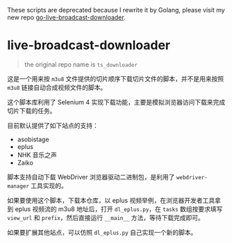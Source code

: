 These scripts are deprecated because I rewrite it by Golang, please visit my new repo [go-live-broadcast-downloader](https://github.com/AyakuraYuki/go-live-broadcast-downloader).

# live-broadcast-downloader

> the original repo name is `ts_downloader`

这是一个用来按 `m3u8` 文件提供的切片顺序下载切片文件的脚本，并不是用来按照 `m3u8` 链接自动合成视频文件的脚本。

这个脚本库利用了 Selenium 4 实现下载功能，主要是模拟浏览器访问下载来完成切片下载的任务。

目前默认提供了如下站点的支持：

- asobistage
- eplus
- NHK 音乐之声
- Zaiko

脚本支持自动下载 WebDriver 浏览器驱动二进制包，是利用了 `webdriver-manager` 工具实现的。

如果要使用这个脚本，下载本仓库，以 eplus 视频举例，在浏览器开发者工具拿到 eplus 视频流的 m3u8 地址后，打开 `dl_eplus.py`，在 `tasks` 数组按要求填写 `view_url` 和 `prefix`，然后直接运行 `__main__` 方法，等待下载完成即可。

如果要扩展其他站点，可以仿照 `dl_eplus.py` 自己实现一个新的脚本。
